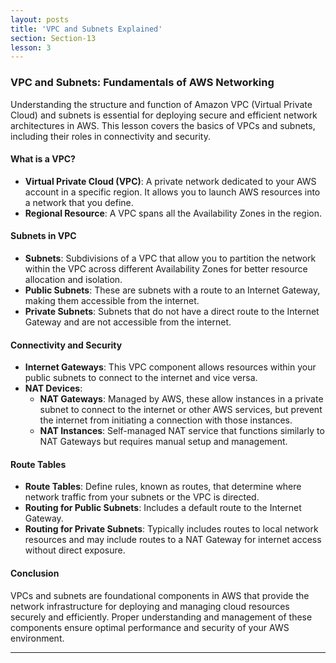 ```yaml
---
layout: posts
title: 'VPC and Subnets Explained'
section: Section-13
lesson: 3
---
```


### VPC and Subnets: Fundamentals of AWS Networking

Understanding the structure and function of Amazon VPC (Virtual Private Cloud) and subnets is essential for deploying secure and efficient network architectures in AWS. This lesson covers the basics of VPCs and subnets, including their roles in connectivity and security.

<!-- pagebreak -->

#### What is a VPC?

- **Virtual Private Cloud (VPC)**: A private network dedicated to your AWS account in a specific region. It allows you to launch AWS resources into a network that you define.
- **Regional Resource**: A VPC spans all the Availability Zones in the region.

<!-- pagebreak -->

#### Subnets in VPC

- **Subnets**: Subdivisions of a VPC that allow you to partition the network within the VPC across different Availability Zones for better resource allocation and isolation.
- **Public Subnets**: These are subnets with a route to an Internet Gateway, making them accessible from the internet.
- **Private Subnets**: Subnets that do not have a direct route to the Internet Gateway and are not accessible from the internet.

<!-- pagebreak -->

#### Connectivity and Security

- **Internet Gateways**: This VPC component allows resources within your public subnets to connect to the internet and vice versa.
- **NAT Devices**:
  - **NAT Gateways**: Managed by AWS, these allow instances in a private subnet to connect to the internet or other AWS services, but prevent the internet from initiating a connection with those instances.
  - **NAT Instances**: Self-managed NAT service that functions similarly to NAT Gateways but requires manual setup and management.

<!-- pagebreak -->

#### Route Tables

- **Route Tables**: Define rules, known as routes, that determine where network traffic from your subnets or the VPC is directed.
- **Routing for Public Subnets**: Includes a default route to the Internet Gateway.
- **Routing for Private Subnets**: Typically includes routes to local network resources and may include routes to a NAT Gateway for internet access without direct exposure.

<!-- pagebreak -->

#### Conclusion

VPCs and subnets are foundational components in AWS that provide the network infrastructure for deploying and managing cloud resources securely and efficiently. Proper understanding and management of these components ensure optimal performance and security of your AWS environment.

---
